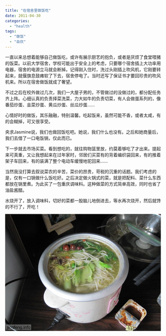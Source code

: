 ```yaml
---
title: "在宿舍里做饭吃"
date: 2011-04-30
categories: 
  - "health"
tags: 
  - "做饭"
  - "自炊"
---
```


一直以来总想着能够自己做饭吃，或许有展示厨艺的抱负，或者是厌烦了食堂喂猪的饭菜。以前大学宿舍，学校可能出于安全上的考虑，只要哪个宿舍插上大功率用电器，宿舍的电源立马就会断掉。记得刚入住时，洗过头刚插上吹风机，它刚要转起来，就偃旗息鼓瘫软了下去，宿舍停电了。当时还写了保证书才要回珍贵的吹风机来。所以在宿舍做饭就成了奢望。

不过之后在校外做过几次，我们一大屋子男的，不管做过的没做过的，都分配任务齐上阵。心细认真的负责择菜洗菜，力大如牛的负责切菜，有人会做蛋系列的，像番茄炒蛋、韭菜炒蛋、黄瓜炒蛋、丝瓜炒蛋……

心情好时的做饭，其乐融融，特别温馨。吃起饭来，虽然可能不香，或者太咸，有的会糊掉，可又很享受。

央求Jasmine说，我们也做回饭吃吧。她说，我们什么也没有。之后和她商量后，我们去借了一口电饭锅，仅此而已。

下一步就去市场买菜。看到想吃的，就往购物篮里放，约莫着够吃了才出来。提起来可真重，又让我想起来在过年家时，邻居们买菜有的背着编织袋回来，有的推着架子车回来，有的装满了整个电动车缓慢地驼回来……

当然我没打算去叙说菜农的辛苦，菜价的昂贵，苛税的沉重的话题。我们考虑的是，仅有一口锅做什么饭吃好。之后决定做火锅式的菜，就是把配料、菜什么东西都放在锅里煮。为此买了一包重庆调味料。这种做菜的方式简单高效，同时也省了油盐酱醋。

水烧开了，放入调味料，切好的菜都一股脑儿地倒进去，等水再次烧开，然后就馋的不行了，开吃！

![电火锅里煮菜](images/5671965379_abb791898e_z.jpg)
